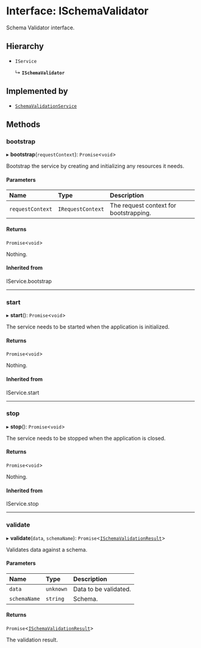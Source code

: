 # Interface: ISchemaValidator

Schema Validator interface.

## Hierarchy

- `IService`

  ↳ **`ISchemaValidator`**

## Implemented by

- [`SchemaValidationService`](../classes/SchemaValidationService.md)

## Methods

### bootstrap

▸ **bootstrap**(`requestContext`): `Promise`\<`void`\>

Bootstrap the service by creating and initializing any resources it needs.

#### Parameters

| Name | Type | Description |
| :------ | :------ | :------ |
| `requestContext` | `IRequestContext` | The request context for bootstrapping. |

#### Returns

`Promise`\<`void`\>

Nothing.

#### Inherited from

IService.bootstrap

___

### start

▸ **start**(): `Promise`\<`void`\>

The service needs to be started when the application is initialized.

#### Returns

`Promise`\<`void`\>

Nothing.

#### Inherited from

IService.start

___

### stop

▸ **stop**(): `Promise`\<`void`\>

The service needs to be stopped when the application is closed.

#### Returns

`Promise`\<`void`\>

Nothing.

#### Inherited from

IService.stop

___

### validate

▸ **validate**(`data`, `schemaName`): `Promise`\<[`ISchemaValidationResult`](ISchemaValidationResult.md)\>

Validates data against a schema.

#### Parameters

| Name | Type | Description |
| :------ | :------ | :------ |
| `data` | `unknown` | Data to be validated. |
| `schemaName` | `string` | Schema. |

#### Returns

`Promise`\<[`ISchemaValidationResult`](ISchemaValidationResult.md)\>

The validation result.
